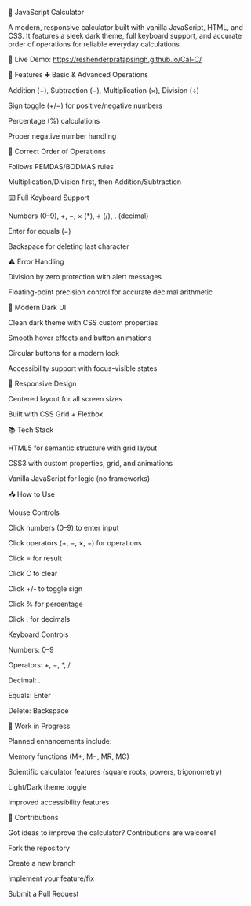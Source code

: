 🧮 JavaScript Calculator

A modern, responsive calculator built with vanilla JavaScript, HTML, and CSS. It features a sleek dark theme, full keyboard support, and accurate order of operations for reliable everyday calculations.

🔗 Live Demo: https://reshenderpratapsingh.github.io/Cal-C/

🌟 Features
➕ Basic & Advanced Operations

Addition (+), Subtraction (−), Multiplication (×), Division (÷)

Sign toggle (+/−) for positive/negative numbers

Percentage (%) calculations

Proper negative number handling

📐 Correct Order of Operations

Follows PEMDAS/BODMAS rules

Multiplication/Division first, then Addition/Subtraction

⌨️ Full Keyboard Support

Numbers (0–9), +, −, × (*), ÷ (/), . (decimal)

Enter for equals (=)

Backspace for deleting last character

⚠️ Error Handling

Division by zero protection with alert messages

Floating-point precision control for accurate decimal arithmetic

🎨 Modern Dark UI

Clean dark theme with CSS custom properties

Smooth hover effects and button animations

Circular buttons for a modern look

Accessibility support with focus-visible states

📱 Responsive Design

Centered layout for all screen sizes

Built with CSS Grid + Flexbox

📚 Tech Stack

HTML5 for semantic structure with grid layout

CSS3 with custom properties, grid, and animations

Vanilla JavaScript for logic (no frameworks)

📥 How to Use

Mouse Controls

Click numbers (0–9) to enter input

Click operators (+, −, ×, ÷) for operations

Click = for result

Click C to clear

Click +/- to toggle sign

Click % for percentage

Click . for decimals

Keyboard Controls

Numbers: 0–9

Operators: +, −, *, /

Decimal: .

Equals: Enter

Delete: Backspace

🚧 Work in Progress

Planned enhancements include:

Memory functions (M+, M−, MR, MC)

Scientific calculator features (square roots, powers, trigonometry)

Light/Dark theme toggle

Improved accessibility features

🤝 Contributions

Got ideas to improve the calculator? Contributions are welcome!

Fork the repository

Create a new branch

Implement your feature/fix

Submit a Pull Request
